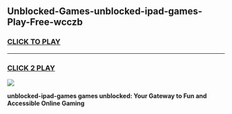 
## Unblocked-Games-unblocked-ipad-games-Play-Free-wcczb
<h3>
<a href="https://premium76.site?title=unblocked-ipad-games&ref=10A">CLICK TO PLAY</a></h3>
<hr>

<h3>
<a href="https://premium76.site?title=unblocked-ipad-games&ref=10A">CLICK 2 PLAY</a>
  
</h3>

<a href="https://premium76.site?title=unblocked-ipad-games&ref=10A"><img src="https://clearcache.store/games.png"></a>


**unblocked-ipad-games games unblocked: Your Gateway to Fun and Accessible Online Gaming**
